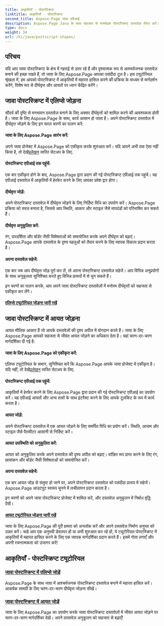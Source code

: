 ```yaml
---
title: आकृतियाँ - पोस्टस्क्रिप्ट
linktitle: आकृतियाँ - पोस्टस्क्रिप्ट
second_title: Aspose.Page जावा एपीआई
description: Aspose.Page Java के साथ सहजता से मनमोहक पोस्टस्क्रिप्ट दस्तावेज़ तैयार करें। दीर्घवृत्त और आयतों को जोड़ने, देखने में आकर्षक सामग्री बनाने के ट्यूटोरियल में गहराई से जाएँ।
type: docs
weight: 34
url: /hi/java/postscript-shapes/
---
```


## परिचय

यदि आप जावा पोस्टस्क्रिप्ट के क्षेत्र में गहराई से उतर रहे हैं और दृश्यात्मक रूप से आश्चर्यजनक दस्तावेज़ बनाने की इच्छा रखते हैं, तो जावा के लिए Aspose.Page आपका पसंदीदा टूल है। इस ट्यूटोरियल श्रृंखला में, हम आपको पोस्टस्क्रिप्ट में आकृतियों में महारत हासिल करने की प्रक्रिया के माध्यम से मार्गदर्शन करेंगे, विशेष रूप से दीर्घवृत्त और आयतों पर ध्यान केंद्रित करेंगे।

## जावा पोस्टस्क्रिप्ट में एलिप्से जोड़ना

सौंदर्य की दृष्टि से मनभावन दस्तावेज़ बनाने के लिए अक्सर दीर्घवृत्तों को शामिल करने की आवश्यकता होती है। जावा के लिए Aspose.Page के साथ, कार्य आसान हो जाता है। अपने पोस्टस्क्रिप्ट दस्तावेज़ में दीर्घवृत्त जोड़ने के लिए इन सरल चरणों का पालन करें:

#### जावा के लिए Aspose.Page आरंभ करें:

 अपने जावा प्रोजेक्ट में Aspose.Page को एकीकृत करके शुरुआत करें। यदि आपने अभी तक ऐसा नहीं किया है, तो देखें[प्रलेखन](https://reference.aspose.com/page/java/) त्वरित सेटअप के लिए.

#### पोस्टस्क्रिप्ट एपीआई तक पहुंचें:
एक बार एकीकृत होने के बाद, Aspose.Page द्वारा प्रदान की गई पोस्टस्क्रिप्ट एपीआई तक पहुंचें। यह एपीआई दस्तावेज़ में आकृतियों में हेरफेर करने के लिए आपका प्रवेश द्वार होगा।

#### दीर्घवृत्त जोड़ें:
अपने पोस्टस्क्रिप्ट दस्तावेज़ में दीर्घवृत्त जोड़ने के लिए निर्दिष्ट विधि का उपयोग करें। Aspose.Page प्रक्रिया को सरल बनाता है, जिससे आप स्थिति, आकार और स्टाइल जैसे मापदंडों को परिभाषित कर सकते हैं।

#### दीर्घवृत्त अनुकूलित करें:
रंग, पारदर्शिता और बॉर्डर जैसी विशेषताओं को समायोजित करके अपने दीर्घवृत्त को बढ़ाएं। Aspose.Page आपके दस्तावेज़ के दृश्य पहलुओं को तैयार करने के लिए व्यापक विकल्प प्रदान करता है।

#### अपना दस्तावेज़ सहेजें:
एक बार जब आप दीर्घवृत्त जोड़ पूर्ण कर लें, तो अपना पोस्टस्क्रिप्ट दस्तावेज़ सहेजें। आप विभिन्न अनुप्रयोगों के साथ अनुकूलता सुनिश्चित करते हुए विभिन्न प्रारूपों में से चुन सकते हैं।

इन चरणों का पालन करके, आप अपने जावा पोस्टस्क्रिप्ट दस्तावेज़ों में मनोरम दीर्घवृत्तों को सहजता से एकीकृत कर लेंगे।

#### [एलिप्से ट्यूटोरियल जोड़ना जारी रखें](./add-ellipse/)

## जावा पोस्टस्क्रिप्ट में आयत जोड़ना

आयत मौलिक आकार हैं जो आपके दस्तावेज़ों की दृश्य अपील में योगदान करते हैं। जावा के लिए Aspose.Page आपको सहजता से जीवंत आयत जोड़ने का अधिकार देता है। यहां चरण-दर-चरण मार्गदर्शिका दी गई है:

#### जावा के लिए Aspose.Page को एकीकृत करें:
 एलिप्स ट्यूटोरियल के समान, सुनिश्चित करें कि Aspose.Page आपके जावा प्रोजेक्ट में एकीकृत है। यदि नहीं, तो देखें[प्रलेखन](https://reference.aspose.com/page/java/) त्वरित सेटअप के लिए.

#### पोस्टस्क्रिप्ट एपीआई तक पहुंचें:
आकृतियों में हेरफेर करने के लिए Aspose.Page द्वारा प्रदान की गई पोस्टस्क्रिप्ट एपीआई का उपयोग करें। यह एपीआई आयतों और अन्य तत्वों के साथ इंटरैक्ट करने के लिए आपके टूलकिट के रूप में कार्य करता है।

#### आयत जोड़ें:
अपने पोस्टस्क्रिप्ट दस्तावेज़ में एक आयत जोड़ने के लिए समर्पित विधि का प्रयोग करें। स्थिति, आयाम और स्टाइल जैसे पैरामीटर आसानी से निर्दिष्ट करें।

#### आयत उपस्थिति को अनुकूलित करें:
आयत को अनुकूलित करके अपने दस्तावेज़ की दृश्य अपील को बढ़ाएं। वांछित रूप प्राप्त करने के लिए रंग, छायांकन और बॉर्डर जैसी विशेषताओं को समायोजित करें।

#### अपना दस्तावेज़ सहेजें:
एक बार आयत जोड़ से संतुष्ट हो जाने पर, अपने पोस्टस्क्रिप्ट दस्तावेज़ को पसंदीदा प्रारूप में सहेजें। Aspose.Page आउटपुट स्वरूप चुनने में लचीलापन प्रदान करता है।

इन चरणों को अपने जावा पोस्टस्क्रिप्ट प्रोजेक्ट में शामिल करें, और दस्तावेज़ अनुकूलन में निर्बाध वृद्धि देखें।

#### [आयत ट्यूटोरियल जोड़ना जारी रखें](./add-rectangle/)

जावा के लिए Aspose.Page की पूरी क्षमता को अनलॉक करें और अपने दस्तावेज़ निर्माण अनुभव को उन्नत करें। चाहे आप एक अनुभवी डेवलपर हों या अभी शुरुआत कर रहे हों, ये ट्यूटोरियल पोस्टस्क्रिप्ट में आकृतियों में महारत हासिल करने के लिए एक व्यापक मार्गदर्शिका प्रदान करते हैं। इसमें गोता लगाएँ और अपनी रचनात्मकता को उजागर करें!
## आकृतियाँ - पोस्टस्क्रिप्ट ट्यूटोरियल
### [जावा पोस्टस्क्रिप्ट में एलिप्से जोड़ें](./add-ellipse/)
Aspose.Page के साथ जावा में आश्चर्यजनक पोस्टस्क्रिप्ट दस्तावेज़ बनाने में महारत हासिल करें। आकर्षक सामग्री के लिए चरण-दर-चरण दीर्घवृत्त जोड़ना सीखें।
### [जावा पोस्टस्क्रिप्ट में आयत जोड़ें](./add-rectangle/)
जावा के लिए Aspose.Page का उपयोग करके जावा पोस्टस्क्रिप्ट दस्तावेज़ों में जीवंत आयत जोड़ने पर चरण-दर-चरण मार्गदर्शिका देखें। अपने दस्तावेज़ अनुकूलन को सहजता से बढ़ाएँ!